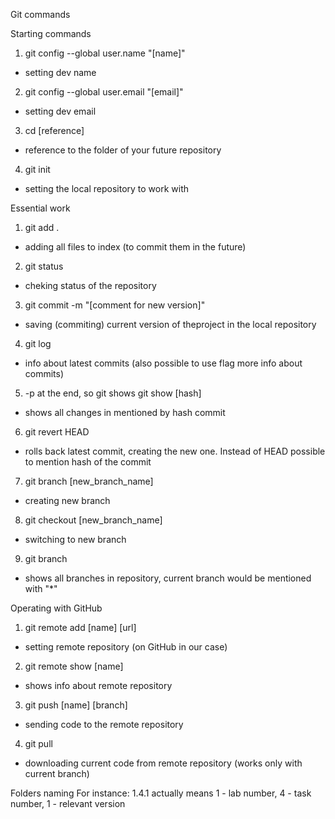 Git commands
 
Starting commands
 1. git config --global user.name "[name]"
 - setting dev name
 2. git config --global user.email "[email]"
 - setting dev email
 3. cd [reference]
 - reference to the folder of your future repository
 4. git init
 - setting the local repository to work with
 
 Essential work
 1. git add .
 - adding all files to index (to commit them in the future)
 2. git status
 - cheking status of the repository
 3. git commit -m "[comment for new version]"
 - saving (commiting) current version of theproject in the local repository
 4. git log
 - info about latest commits (also possible to use flag more info about commits)
 5. -p at the end, so git shows git show [hash]
 - shows all changes in mentioned by hash commit
 6. git revert HEAD
 - rolls back latest commit, creating the new one. Instead of HEAD possible to mention hash of the commit
 7. git branch [new_branch_name]
 - creating new branch
 8. git checkout [new_branch_name]
 - switching to new branch
 9. git branch
 - shows all branches in repository, current branch would be mentioned with "*"

 Operating with GitHub
 1. git remote add [name] [url]
 - setting remote repository (on GitHub in our case)
 2. git remote show [name]
 - shows info about remote repository
 3. git push [name] [branch]
 - sending code to the remote repository
 4. git pull
 - downloading current code from remote repository (works only with current branch)

   
 Folders naming
 For instance: 1.4.1 actually means 1 - lab number, 4 - task number, 1 - relevant version
